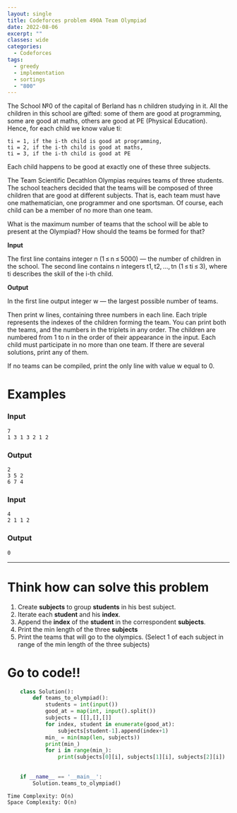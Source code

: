 ```yaml
---
layout: single
title: Codeforces problem 490A Team Olympiad
date: 2022-08-06
excerpt: ""
classes: wide
categories:
  - Codeforces
tags:
  - greedy
  - implementation
  - sortings
  - "800"
---
```


The School №0 of the capital of Berland has n children studying in it. All the children in this school are gifted: some of them are good at programming, some are good at maths, others are good at PE (Physical Education). Hence, for each child we know value ti:

    ti = 1, if the i-th child is good at programming,
    ti = 2, if the i-th child is good at maths,
    ti = 3, if the i-th child is good at PE 

Each child happens to be good at exactly one of these three subjects.

The Team Scientific Decathlon Olympias requires teams of three students. The school teachers decided that the teams will be composed of three children that are good at different subjects. That is, each team must have one mathematician, one programmer and one sportsman. Of course, each child can be a member of no more than one team.

What is the maximum number of teams that the school will be able to present at the Olympiad? How should the teams be formed for that?

**Input**

The first line contains integer n (1 ≤ n ≤ 5000) — the number of children in the school. The second line contains n integers t1, t2, ..., tn (1 ≤ ti ≤ 3), where ti describes the skill of the i-th child.

**Output**

In the first line output integer w — the largest possible number of teams.

Then print w lines, containing three numbers in each line. Each triple represents the indexes of the children forming the team. You can print both the teams, and the numbers in the triplets in any order. The children are numbered from 1 to n in the order of their appearance in the input. Each child must participate in no more than one team. If there are several solutions, print any of them.

If no teams can be compiled, print the only line with value w equal to 0.

# Examples

### **Input**
```
7
1 3 1 3 2 1 2
```
### **Output**
```
2
3 5 2
6 7 4
```
### **Input**
```
4
2 1 1 2
```
### **Output**
```
0
```

---

# Think how can solve this problem
1. Create **subjects** to group **students** in his best subject.
3. Iterate each **student** and his **index**.
2. Append the **index** of the **student** in the correspondent **subjects**.
2. Print the min length of the three **subjects**
3. Print the teams that will go to the olympics. (Select 1 of each subject in range of the min length of the three subjects)

    
# Go to code!!

```python
    class Solution():
        def teams_to_olympiad():
            students = int(input())
            good_at = map(int, input().split())
            subjects = [[],[],[]]
            for index, student in enumerate(good_at):
                subjects[student-1].append(index+1)
            min_ = min(map(len, subjects))
            print(min_)
            for i in range(min_):
                print(subjects[0][i], subjects[1][i], subjects[2][i])
     
     
    if __name__ == '__main__':
        Solution.teams_to_olympiad()

```
```
Time Complexity: O(n)
Space Complexity: O(n)
```
